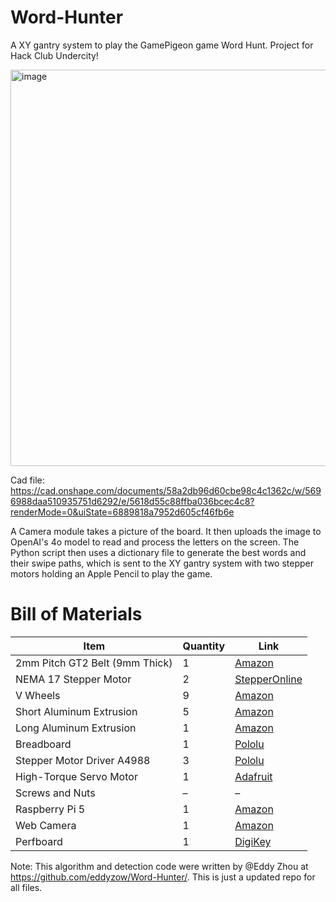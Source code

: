 # Word-Hunter
A XY gantry system to play the GamePigeon game Word Hunt. Project for Hack Club Undercity!

<img width="844" height="634" alt="image" src="https://github.com/user-attachments/assets/873782df-94c3-4f82-9829-089fa519c28a" />

Cad file: https://cad.onshape.com/documents/58a2db96d60cbe98c4c1362c/w/5696988daa510935751d6292/e/5618d55c88ffba036bcec4c8?renderMode=0&uiState=6889818a7952d605cf46fb6e

A Camera module takes a picture of the board. It then uploads the image to OpenAI's 4o model to read and process the letters on the screen. The Python script then uses a dictionary file to generate the best words and their swipe paths, which is sent to the XY gantry system with two stepper motors holding an Apple Pencil to play the game.

# Bill of Materials

| Item                          | Quantity | Link |
|-------------------------------|----------|------|
| 2mm Pitch GT2 Belt (9mm Thick) | 1 | [Amazon](https://www.amazon.com/Seekliny-Non-Slip-Creality-Anycubic-Artillery/dp/B0CX1CXZH2?source=ps-sl-shoppingads-lpcontext&ref_=fplfs&psc=1&smid=A2DGLVBBDAJTOF&gQT=2) |
| NEMA 17 Stepper Motor        | 2 | [StepperOnline](https://www.omc-stepperonline.com/fr/nema-17-bipolaire-59ncm-84oz-in-2a-42x48mm-4-fils-avec-1m-de-cable-et-connecteur-17hs19-2004s1) |
| V Wheels                     | 9 | [Amazon](https://www.amazon.com/V-Slot-Aluminum-Profiles-Printer-Special/dp/B0F4PNHJXP?gQT=1) |
| Short Aluminum Extrusion    | 5 | [Amazon](https://www.amazon.com/European-Standard-Anodized-Aluminum-Extrusion/dp/B09JSN97Y9?source=ps-sl-shoppingads-lpcontext&ref_=fplfs&psc=1&smid=A2E52U58FCDBRC&gPromoCode=14155643339598177024&gQT=1) |
| Long Aluminum Extrusion     | 1 | [Amazon](https://www.amazon.com/European-Standard-Anodized-Aluminum-Extrusion/dp/B09JSN97Y9?source=ps-sl-shoppingads-lpcontext&ref_=fplfs&psc=1&smid=A2E52U58FCDBRC&gPromoCode=14155643339598177024&gQT=1) |
| Breadboard                  | 1 | [Pololu](https://www.pololu.com/product/4000?gQT=1) |
| Stepper Motor Driver A4988  | 3 | [Pololu](https://www.pololu.com/product/1182) |
| High-Torque Servo Motor     | 1 | [Adafruit](https://www.adafruit.com/product/1142?gQT=1) |
| Screws and Nuts             | – | – |
| Raspberry Pi 5              | 1 | [Amazon](https://www.amazon.com/Raspberry-Pi-8GB-SC1112-Quad-core/dp/B0CK2FCG1K?source=ps-sl-shoppingads-lpcontext&ref_=fplfs&psc=1&smid=A3FPRP7I8FTOOJ) |
| Web Camera                  | 1 | [Amazon](https://www.amazon.com/FWV-Streaming-Microphone-Desktop-Studying/dp/B0D72VQR6Q?source=ps-sl-shoppingads-lpcontext&ref_=fplfs&psc=1&smid=A36LVV2HAP7FK3&gQT=1) |
| Perfboard                   | 1 | [DigiKey](https://www.digikey.com/en/products/detail/schmalztech,-llc/ST-PERF-1-3/15786862?gQT=1) |



Note: This algorithm and detection code were written by @Eddy Zhou at https://github.com/eddyzow/Word-Hunter/. This is just a updated repo for all files.  
